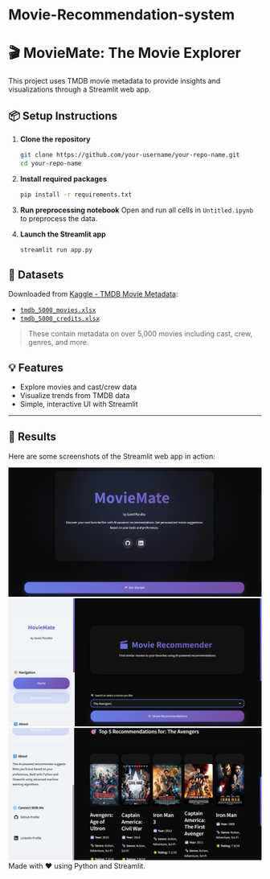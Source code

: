 ﻿# Movie-Recommendation-system

# 🎬 MovieMate: The Movie Explorer

This project uses TMDB movie metadata to provide insights and visualizations through a Streamlit web app.

## 📦 Setup Instructions

1. **Clone the repository**
   ```bash
   git clone https://github.com/your-username/your-repo-name.git
   cd your-repo-name
   ```

2. **Install required packages**
   ```bash
   pip install -r requirements.txt
   ```

3. **Run preprocessing notebook**
   Open and run all cells in `Untitled.ipynb` to preprocess the data.

4. **Launch the Streamlit app**
   ```bash
   streamlit run app.py
   ```

## 📂 Datasets

Downloaded from [Kaggle - TMDB Movie Metadata](https://www.kaggle.com/datasets/tmdb/tmdb-movie-metadata):

- [`tmdb_5000_movies.xlsx`](./tmdb_5000_movies.xlsx)
- [`tmdb_5000_credits.xlsx`](./tmdb_5000_credits.xlsx)

> These contain metadata on over 5,000 movies including cast, crew, genres, and more.

## 💡 Features

- Explore movies and cast/crew data
- Visualize trends from TMDB data
- Simple, interactive UI with Streamlit

---

## 📸 Results

Here are some screenshots of the Streamlit web app in action:


![image1](https://github.com/bigBlueLizard/Movie-Recommendation-system/blob/61ba70df9637442a64ed544a3b868b2123884df3/images/screenshot1.png?raw=true)
![image2](images/screenshot2.png)
![image3](https://github.com/bigBlueLizard/Movie-Recommendation-system/blob/74d0f60f2d4b40184c8e925ae9ad6c194bde3861/images/screenshot3.png)
Made with ❤️ using Python and Streamlit.
```
